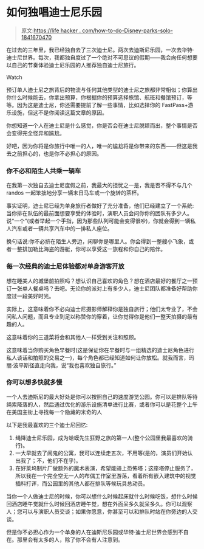 # 如何独唱迪士尼乐园

> 原文:[https://life hacker . com/how-to-do-Disney-parks-solo-1841670470](https://lifehacker.com/how-to-do-disney-parks-solo-1841670470)

在过去的三年里，我已经独自去了三次迪士尼。两次去迪斯尼乐园，一次去华特·迪士尼世界。每次，我都独自度过了一个绝对不可思议的假期——我会向任何想要以自己的节奏体验迪士尼乐园的人推荐独自迪士尼旅行。

Watch

预订单人迪士尼之旅背后的物流与任何其他类型的迪士尼之旅都非常相似；你算出你什么时候能去，你拿出预算，你根据你的预算选择旅馆、航班和餐馆预订，等等。因为这是迪士尼，你还需要提前了解一些事情，比如选择你的 FastPass+游乐设施，但这不是你阅读这篇文章的原因。

你想知道一个人在迪士尼是什么感觉，你是否会在迪士尼脱颖而出，整个事情是否会变得完全怪异和尴尬。

好吧，因为你将是你旅行中唯一的人，唯一的尴尬将是你带来的东西——但这是我去之前担心的，也是你不必担心的原因。

### 你不必和陌生人共乘一辆车

在我第一次独自去迪士尼度假之前，我最大的担忧之一是，我是否不得不与几个 randos 一起笨拙地分享一辆末日马车或一个旋转的茶杯。

事实证明，迪士尼已经为单身旅行者做好了充分准备，他们已经建立了一个系统:当你排在队伍的最前面想要享受的体验时，演职人员会问你你的团队有多少人。说“一个”(或者举起一个手指，因为那些队列可能会变得很吵)，你就会得到一辆私人汽车或者一辆共享汽车中的一排私人座位。

换句话说:你不必挤在陌生人旁边，闲聊你是哪里人。你会得到一整艘小飞象，或者一整排加勒比海盗的游艇，你可以享受这一旅程和你自己的陪伴。

### 每一次经典的迪士尼体验都对单身游客开放

想在睡美人的城堡前拍照吗？想认识自己喜欢的角色？想在酒店最好的餐厅之一预订一张单人餐桌吗？去吧。无论你的派对上有多少人，迪士尼团队都准备好帮助你度过一段美好时光。

实际上，这意味着你不必向迪士尼摄影师解释你是独自旅行；他们太专业了，不会问私人问题，而且专业到足以称赞你的穿着，让你觉得你是他们一整天拍摄的最有趣的人。

这意味着你的三道菜将会和其他人一样受到关注和照顾。

这意味着当你购买角色早餐时(这是保证你在早餐时与一组精选的迪士尼角色进行私人谈话和拍照的交易之一)，每个角色都已经知道如何让你放松。就我而言，玛丽·波平斯径直走向我，说“我也喜欢独自旅行。”

### 你可以想多快就多慢

一个人去迪斯尼的最大好处是你可以按照自己的速度游览公园。你可以是排队等待绳索降落的人，然后通过优化的游乐设施清单进行比赛，或者你可以是花整个上午在美国主街上寻找每一个隐藏的米奇的人

以下是我最喜欢的三个迪士尼回忆:

1.  绳降迪士尼乐园，成为蛤蟆先生狂野之旅的第一人(整个公园里我最喜欢的骑行)。
2.  一大早就去了闹鬼的公寓，我可以连续走五次，不用等(是的，演员们开始认出我了；不，他们不在乎)。
3.  在好莱坞制片厂做额外的魔术表演，希望能骑上恐怖塔；这座塔停止服务了，所以我在一个完全空无一人的布偶工作室里游荡，看着所有嵌入建筑中的视觉插科打诨，而公园里的其他人都在排队等候玩具总动员。

当你一个人做迪士尼的时候，你可以想什么时候起床就什么时候吃饭，想什么时候回酒店睡午觉就什么时候回酒店睡午觉，想在外面呆多久就呆多久。你可以观察人；您可以与演职人员交谈；如果你愿意，你甚至可以和排队时站在你旁边的人交谈。

但是你不必担心作为一个单身的人在迪斯尼乐园或华特·迪士尼世界会感到不自在。那里会有太多的人，除了你不会有人注意到。